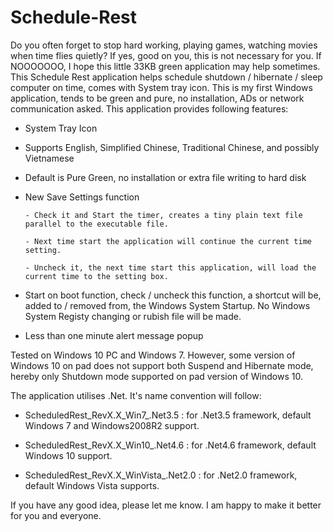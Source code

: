 # Schedule-Rest

Do you often forget to stop hard working, playing games, watching movies when time flies quietly? If yes, good on you, this is not necessary for you. If NOOOOOOO, I hope this little 33KB green application may help sometimes. This Schedule Rest application helps schedule shutdown / hibernate / sleep computer on time, comes with System tray icon. This is my first Windows application, tends to be green and pure, no installation, ADs or network communication asked. This application provides following features:

  - System Tray Icon 

  - Supports English, Simplified Chinese, Traditional Chinese, and possibly Vietnamese 

  - Default is Pure Green, no installation or extra file writing to hard disk

  - New Save Settings function 
  
        - Check it and Start the timer, creates a tiny plain text file parallel to the executable file. 
    
        - Next time start the application will continue the current time setting. 
    
        - Uncheck it, the next time start this application, will load the current time to the setting box.

  - Start on boot function, check / uncheck this function, a shortcut will be, added to / removed from, the Windows System Startup. No Windows System Registy changing or rubish file will be made.
  
  - Less than one minute alert message popup 

Tested on Windows 10 PC and Windows 7. However, some version of Windows 10 on pad does not support both Suspend and Hibernate mode, hereby only Shutdown mode supported on pad version of Windows 10.

The application utilises .Net. It's name convention will follow: 

  - ScheduledRest_RevX.X_Win7_.Net3.5 : for .Net3.5 framework, default Windows 7 and Windows2008R2 support.

  - ScheduledRest_RevX.X_Win10_.Net4.6 : for .Net4.6 framework, default Windows 10 support.

  - ScheduledRest_RevX.X_WinVista_.Net2.0 : for .Net2.0 framework, default Windows Vista supports.

If you have any good idea, please let me know. I am happy to make it better for you and everyone.

